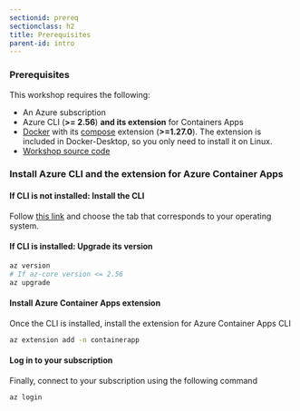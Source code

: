 ```yaml
---
sectionid: prereq
sectionclass: h2
title: Prerequisites
parent-id: intro
---
```


### Prerequisites

This workshop requires the following:

- An Azure subscription
- Azure CLI (**>= 2.56**) **and its extension** for Containers Apps
- [Docker](https://www.docker.com/) with its [compose](https://docs.docker.com/compose/install/) extension (**>=1.27.0**). The extension is included in Docker-Desktop, so you only need to install it on Linux.
- [Workshop source code](https://aka.ms/daprartifacts)

### Install Azure CLI and the extension for Azure Container Apps

#### If CLI is not installed: Install the CLI

Follow [this link](https://docs.microsoft.com/fr-fr/cli/azure/install-azure-cli) and choose the tab that corresponds to your operating system.

#### If CLI is installed: Upgrade its version

```bash
az version
# If az-core version <= 2.56
az upgrade
```

#### Install Azure Container Apps extension

Once the CLI is installed, install the extension for Azure Container Apps CLI

```bash
az extension add -n containerapp
```

#### Log in to your subscription

Finally, connect to your subscription using the following command

```bash
az login
```